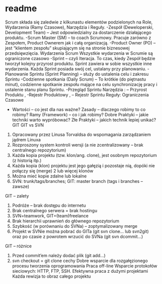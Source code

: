 # readme
Scrum składa się zaledwie z kilkunastu elementów podzielonych na Role, Wydarzenia (Ramy Czasowe), Narzędzia i Reguły.
-Zespół (Deweloperski, Development Team) – Jest odpowiedzialny za dostarczenie działającego produktu.
-Scrum Master (SM) – to coach Scrumowy. Pracuje zarówno z Zespołem, Product Ownerem jak i całą organizacją.
-Product Owner (PO) – jest “klientem zespołu” skupiającym się na stronie biznesowej przedsięwzięcia.
Wydarzenia Scrum Wszystkie wydarzenia w Scrumie są ograniczone czasowo
-Sprint – czyli Iteracja. To czas, kiedy Zespół będzie tworzył kolejny przyrost produktu. Sprint zawiera w sobie wszystkie inne wydarzenia. Każda Sprint posiada swój cel, ustalany przy planowaniu.
-Planowanie Sprintu (Sprint Planning) – służy do ustalenia celu i zakresu Sprintu
-Codzienne spotkania (Daily Scrum) – To krótkie (do piętnastu minut), codzienne spotkanie zespołu mające na celu synchronizację pracy i ustalenie stanu planu Sprintu.
-Przegląd Sprintu
Narzędzia : – Przyrost Produktu , -Rejestr Produktowy , – Rejestr Sprintu Reguły: Ograniczenia Czasowe
- Wartości – co jest dla nas ważne? Zasady – dlaczego robimy to co robimy? Ramy (Framework) – co i jak robimy? Dobre Praktyki – jakie techniki warto wypróbować?
Złe Praktyki – jakich technik lepiej unikać?
GIT
GIT vs SVN
1. Opracowany przez Linusa Torvaldsa do wspomagania zarządzaniem jądrem Linuxa
2. Rozproszony system kontroli wersji (a nie zcentralizowany – brak centralnego repozytorium)
3. Każda kopia projektu (tzw. klon/ang. clone), jest osobnym repozytorium (z historią itp.)
4. Każda kopia (klon) projektu jest jego gałęzią i pozostaje nią, dopóki nie połączy się (merge) 2 lub więcej klonów
5. Można mieć kopie zdalne lub lokalne
6. SVN: trunk/tags/branches; GIT: master branch (tags i branches – zawsze)

GIT – zalety
1. Podróże – brak dostępu do internetu
2. Brak centralnego serwera = brak hostingu
3. SVN=teamwork, GIT=(team)freelance
4. Brak hierarchii uprawnień do głównego repozytorium
5. Szybkość (w porównaniu do SVNa) – zoptymalizowany merge
6. Projekt w SVNie można pobrać do GITa (git svn clone… lub svn2git) oraz po czasie z powrotem wrzucić do SVNa (git svn dcommit…)

GIT – różnice
1. Przed commit’em należy dodać plik (git add…)
2. svn checkout = git clone
cechy
Dobre wsparcie dla rozgałęzionego procesu tworzenia oprogramowania
Praca off-line
Wsparcie protokołów sieciowych: HTTP, FTP, SSH.
Efektywna praca z dużymi projektami
Każda rewizja to obraz całego projektu
